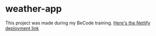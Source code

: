 # weather-app
This project was made during my BeCode training.
[Here's the Netlify deployment link](https://josue-app-weather-report-react.netlify.app/)
